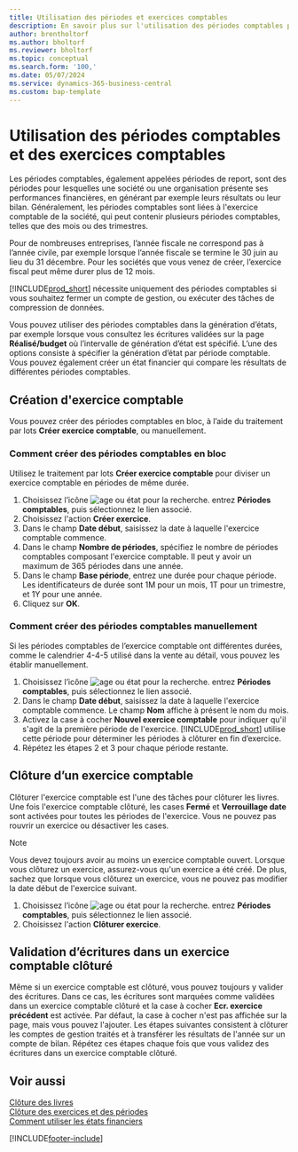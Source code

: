 ```yaml
---
title: Utilisation des périodes et exercices comptables
description: En savoir plus sur l'utilisation des périodes comptables pour définir le moment où votre société fait état de ses performances financières.
author: brentholtorf
ms.author: bholtorf
ms.reviewer: bholtorf
ms.topic: conceptual
ms.search.form: '100,'
ms.date: 05/07/2024
ms.service: dynamics-365-business-central
ms.custom: bap-template
---
```

# <a name="work-with-accounting-periods-and-fiscal-years"></a>Utilisation des périodes comptables et des exercices comptables

Les périodes comptables, également appelées périodes de report, sont des périodes pour lesquelles une société ou une organisation présente ses performances financières, en générant par exemple leurs résultats ou leur bilan. Généralement, les périodes comptables sont liées à l'exercice comptable de la société, qui peut contenir plusieurs périodes comptables, telles que des mois ou des trimestres.

Pour de nombreuses entreprises, l’année fiscale ne correspond pas à l’année civile, par exemple lorsque l’année fiscale se termine le 30 juin au lieu du 31 décembre. Pour les sociétés que vous venez de créer, l’exercice fiscal peut même durer plus de 12 mois.  

[!INCLUDE[prod_short](includes/prod_short.md)] nécessite uniquement des périodes comptables si vous souhaitez fermer un compte de gestion, ou exécuter des tâches de compression de données.

Vous pouvez utiliser des périodes comptables dans la génération d’états, par exemple lorsque vous consultez les écritures validées sur la page **Réalisé/budget** où l’intervalle de génération d’état est spécifié. L’une des options consiste à spécifier la génération d’état par période comptable. Vous pouvez également créer un état financier qui compare les résultats de différentes périodes comptables.

## <a name="creating-a-new-fiscal-year"></a>Création d'exercice comptable

Vous pouvez créer des périodes comptables en bloc, à l’aide du traitement par lots **Créer exercice comptable**, ou manuellement.

### <a name="how-to-create-accounting-periods-in-bulk"></a>Comment créer des périodes comptables en bloc

Utilisez le traitement par lots **Créer exercice comptable** pour diviser un exercice comptable en périodes de même durée.  

1. Choisissez l’icône ![age ou état pour la recherche.](media/ui-search/search_small.png "Icône Page ou état pour la recherche") entrez **Périodes comptables**, puis sélectionnez le lien associé.  
2. Choisissez l'action **Créer exercice**.
3. Dans le champ **Date début**, saisissez la date à laquelle l'exercice comptable commence.  
4. Dans le champ **Nombre de périodes**, spécifiez le nombre de périodes comptables composant l'exercice comptable. Il peut y avoir un maximum de 365 périodes dans une année.  
5. Dans le champ **Base période**, entrez une durée pour chaque période. Les identificateurs de durée sont 1M pour un mois, 1T pour un trimestre, et 1Y pour une année.  
6. Cliquez sur **OK**.  

### <a name="how-to-create-accounting-periods-manually"></a>Comment créer des périodes comptables manuellement

Si les périodes comptables de l’exercice comptable ont différentes durées, comme le calendrier 4-4-5 utilisé dans la vente au détail, vous pouvez les établir manuellement.  
  
1. Choisissez l’icône ![age ou état pour la recherche.](media/ui-search/search_small.png "Icône Page ou état pour la recherche") entrez **Périodes comptables**, puis sélectionnez le lien associé.  
2. Dans le champ **Date début**, saisissez la date à laquelle l'exercice comptable commence. Le champ **Nom** affiche à présent le nom du mois.  
3. Activez la case à cocher **Nouvel exercice comptable** pour indiquer qu'il s'agit de la première période de l'exercice. [!INCLUDE[prod_short](includes/prod_short.md)] utilise cette période pour déterminer les périodes à clôturer en fin d’exercice.
4. Répétez les étapes 2 et 3 pour chaque période restante.  

## <a name="closing-a-fiscal-year"></a>Clôture d’un exercice comptable

Clôturer l'exercice comptable est l'une des tâches pour clôturer les livres. Une fois l'exercice comptable clôturé, les cases **Fermé** et **Verrouillage date** sont activées pour toutes les périodes de l'exercice. Vous ne pouvez pas rouvrir un exercice ou désactiver les cases.

> [!NOTE]  
> Vous devez toujours avoir au moins un exercice comptable ouvert. Lorsque vous clôturez un exercice, assurez-vous qu'un exercice a été créé. De plus, sachez que lorsque vous clôturez un exercice, vous ne pouvez pas modifier la date début de l'exercice suivant.

1. Choisissez l’icône ![age ou état pour la recherche.](media/ui-search/search_small.png "Icône Page ou état pour la recherche") entrez **Périodes comptables**, puis sélectionnez le lien associé.  
2. Choisissez l'action **Clôturer exercice**.  

## <a name="posting-entries-to-a-closed-fiscal-year"></a>Validation d’écritures dans un exercice comptable clôturé

Même si un exercice comptable est clôturé, vous pouvez toujours y valider des écritures. Dans ce cas, les écritures sont marquées comme validées dans un exercice comptable clôturé et la case à cocher **Ecr. exercice précédent** est activée. Par défaut, la case à cocher n'est pas affichée sur la page, mais vous pouvez l'ajouter. Les étapes suivantes consistent à clôturer les comptes de gestion traités et à transférer les résultats de l'année sur un compte de bilan. Répétez ces étapes chaque fois que vous validez des écritures dans un exercice comptable clôturé.

## <a name="see-also"></a>Voir aussi

[Clôture des livres](year-close-books.md)  
[Clôture des exercices et des périodes](year-close-years-periods.md)  
[Comment utiliser les états financiers](bi-how-work-account-schedule.md)  

[!INCLUDE[footer-include](includes/footer-banner.md)]
